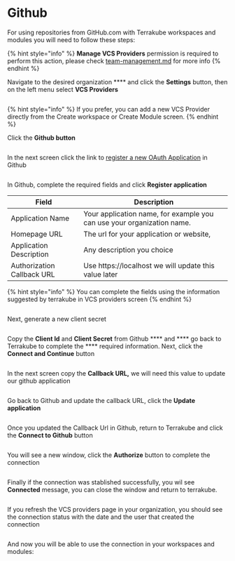 # Github

For using repositories from GitHub.com with Terrakube workspaces and modules you will need to follow these steps:

{% hint style="info" %}
**Manage VCS Providers** permission is required to perform this action, please check [team-management.md](../organizations/team-management.md "mention") for more info
{% endhint %}

Navigate to the desired organization **** and click the **Settings** button, then on the left menu select **VCS Providers**&#x20;

<figure><img src="../../.gitbook/assets/image (91).png" alt=""><figcaption></figcaption></figure>

{% hint style="info" %}
If you prefer, you can add a new VCS Provider directly from the Create workspace or Create Module screen.&#x20;
{% endhint %}

Click the **Github button**

<figure><img src="../../.gitbook/assets/image (132).png" alt=""><figcaption></figcaption></figure>

In the next screen click the link to [register a new OAuth Application](https://github.com/settings/applications/new) in Github

<figure><img src="../../.gitbook/assets/image (97).png" alt=""><figcaption></figcaption></figure>

In Github, complete the required fields and click **Register application**

| Field                      | Description                                                            |
| -------------------------- | ---------------------------------------------------------------------- |
| Application Name           | Your application name, for example you can use your organization name. |
| Homepage URL               | The url for your application or website,                               |
| Application Description    | Any description you choice                                             |
| Authorization Callback URL | Use https://localhost we will update this value later                  |

{% hint style="info" %}
You can complete the fields using the information suggested by terrakube in VCS providers screen
{% endhint %}

<figure><img src="../../.gitbook/assets/image (121).png" alt=""><figcaption></figcaption></figure>

Next, generate a new client secret

<figure><img src="../../.gitbook/assets/image (92).png" alt=""><figcaption></figcaption></figure>

Copy the  **Client Id**  and **Client Secret** from Github **** and **** go back to Terrakube to complete the **** required information. Next, click the **Connect and Continue** button

<figure><img src="../../.gitbook/assets/image (115).png" alt=""><figcaption></figcaption></figure>

In the next screen copy the **Callback URL,** we will need this value to update our github application

<figure><img src="../../.gitbook/assets/image (98).png" alt=""><figcaption></figcaption></figure>

Go back to Github and update the callback URL, click the **Update application**

<figure><img src="../../.gitbook/assets/image (137).png" alt=""><figcaption></figcaption></figure>

Once you updated the Callback Url in Github, return to Terrakube and click the **Connect to Github** button

<figure><img src="../../.gitbook/assets/image (143).png" alt=""><figcaption></figcaption></figure>

You will see a new window, click the **Authorize** button to complete the connection

<figure><img src="../../.gitbook/assets/image (102).png" alt=""><figcaption></figcaption></figure>

Finally if the connection was stablished successfully, you wil see **Connected** message, you can close the window and return to terrakube.

<figure><img src="../../.gitbook/assets/image (125).png" alt=""><figcaption></figcaption></figure>

If you refresh the VCS providers page in your organization, you should see the connection status with the date and the user that created the connection

<figure><img src="../../.gitbook/assets/image (109).png" alt=""><figcaption></figcaption></figure>

And now you will be able to use the connection in your workspaces and modules:

<figure><img src="../../.gitbook/assets/image (129).png" alt=""><figcaption></figcaption></figure>
